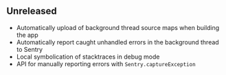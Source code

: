 ## Unreleased

- Automatically upload of background thread source maps when building the app
- Automatically report caught unhandled errors in the background thread to Sentry 
- Local symbolication of stacktraces in debug mode
- API for manually reporting errors with `Sentry.captureException`